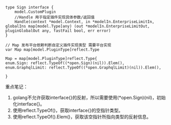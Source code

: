 ```
type Sign interface {  
	model.CustomPlugin  
	//Handle 用于指定插件实现具体参数/返回值  
	Handle(context *model.Context, in *modelIn.EnterpriseLimitIn, globalIns map[model.Type]any) (out *modelIn.EnterpriseLimitOut, pluginGlobalOut any, fastFail bool, err error)  
}

// Map 发布平台依赖判断自定义插件实现类型 需要平台实现  
var Map map[model.PluginType]reflect.Type

Map = map[model.PluginType]reflect.Type{  
enum.Sign: reflect.TypeOf((*open.Sign)(nil)).Elem(),  
enum.GraphqlLimit: reflect.TypeOf((*open.GraphqlLimit)(nil)).Elem(), 

}
```
重点笔记：
1. golang不允许获取interface{}的反射，所以需要使用(*open.Sign)(nil)，初始化interface{}。
2. 使用reflect.TypeOf()，获取interface{}的空指针类型。
3. 使用reflect.TypeOf().Elem()，获取该空指针所指向类型的反射信息。